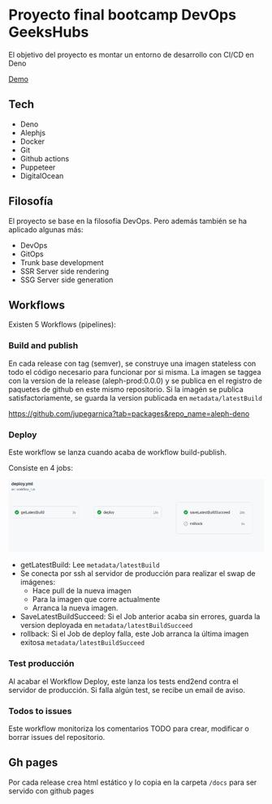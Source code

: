 # Proyecto final bootcamp DevOps GeeksHubs

El objetivo del proyecto es montar un entorno de desarrollo con CI/CD en Deno

[Demo](http://188.166.149.195/)

## Tech
-  Deno
-  Alephjs
-  Docker
-  Git
-  Github actions
-  Puppeteer
-  DigitalOcean

## Filosofía

El proyecto se base en la filosofía DevOps. Pero además también se ha aplicado algunas más:

- DevOps
- GitOps
- Trunk base development
- SSR Server side rendering
- SSG Server side generation


## Workflows

Existen 5 Workflows (pipelines):

### Build and publish
En cada release con tag (semver), se construye una imagen stateless con todo el código necesario para funcionar por si misma.  La imagen se taggea con la version de la release (aleph-prod:0.0.0) y se publica en el registro de paquetes de github en este mismo repositorio.  Si la imagén se publica satisfactoriamente, se guarda la version publicada en `metadata/latestBuild`

https://github.com/jupegarnica?tab=packages&repo_name=aleph-deno

### Deploy

Este workflow se lanza cuando acaba de workflow build-publish.

Consiste en 4 jobs:

![](app/public/Deploy-Workflow.png)

- getLatestBuild: Lee `metadata/latestBuild`
- Se conecta por ssh al servidor de producción para realizar el swap de imágenes:
  - Hace pull de la nueva imagen
  - Para la imagen que corre actualmente
  - Arranca la nueva imagen.
- SaveLatestBuildSucceed:  Si el Job anterior acaba sin errores, guarda la version deployada en `metadata/latestBuildSucceed`
- rollback: Si el Job de deploy falla, este Job arranca la última imagen exitosa `metadata/latestBuildSucceed`


### Test producción

Al acabar el Workflow Deploy, este lanza los tests end2end contra el servidor de producción.
Si falla algún test, se recibe un email de aviso.

### Todos to issues

Este workflow monitoriza los comentarios TODO para crear, modificar o borrar issues del repositorio.


## Gh pages

Por cada release crea html estático y lo copia en la carpeta `/docs` para ser servido con github pages